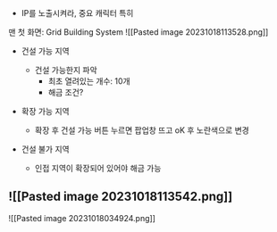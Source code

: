 - IP를 노출시켜라, 중요 캐릭터 특히

맨 첫 화면: Grid Building System
![[Pasted image 20231018113528.png]]
- 건설 가능 지역
	- 건설 가능한지 파악
		- 최초 열려있는 개수: 10개
		- 해금 조건?

- 확장 가능 지역
	- 확장 후 건설 가능 버튼 누르면 팝업창 뜨고 oK 후 노란색으로 변경

- 건설 불가 지역
	- 인접 지역이 확장되어 있어야 해금 가능



![[Pasted image 20231018113542.png]]
- 

![[Pasted image 20231018034924.png]]
